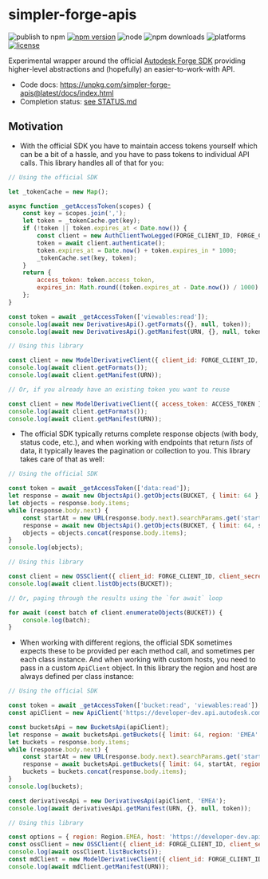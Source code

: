 # simpler-forge-apis

![publish to npm](https://github.com/petrbroz/simpler-forge-apis/workflows/Publish%20to%20NPM/badge.svg)
[![npm version](https://badge.fury.io/js/simpler-forge-apis.svg)](https://badge.fury.io/js/simpler-forge-apis)
![node](https://img.shields.io/node/v/simpler-forge-apis.svg)
![npm downloads](https://img.shields.io/npm/dw/simpler-forge-apis.svg)
![platforms](https://img.shields.io/badge/platform-windows%20%7C%20osx%20%7C%20linux-lightgray.svg)
[![license](https://img.shields.io/badge/license-MIT-blue.svg)](http://opensource.org/licenses/MIT)

Experimental wrapper around the official [Autodesk Forge SDK](https://github.com/Autodesk-Forge/forge-api-nodejs-client)
providing higher-level abstractions and (hopefully) an easier-to-work-with API.

- Code docs: https://unpkg.com/simpler-forge-apis@latest/docs/index.html
- Completion status: [see STATUS.md](./STATUS.md)

## Motivation

- With the official SDK you have to maintain access tokens yourself which can be a bit of a hassle,
and you have to pass tokens to individual API calls. This library handles all of that for you:

```js
// Using the official SDK

let _tokenCache = new Map();

async function _getAccessToken(scopes) {
    const key = scopes.join(',');
    let token = _tokenCache.get(key);
    if (!token || token.expires_at < Date.now()) {
        const client = new AuthClientTwoLegged(FORGE_CLIENT_ID, FORGE_CLIENT_SECRET, scopes);
        token = await client.authenticate();
        token.expires_at = Date.now() + token.expires_in * 1000;
        _tokenCache.set(key, token);
    }
    return {
        access_token: token.access_token,
        expires_in: Math.round((token.expires_at - Date.now()) / 1000)
    };
}

const token = await _getAccessToken(['viewables:read']);
console.log(await new DerivativesApi().getFormats({}, null, token));
console.log(await new DerivativesApi().getManifest(URN, {}, null, token));

// Using this library

const client = new ModelDerivativeClient({ client_id: FORGE_CLIENT_ID, client_secret: FORGE_CLIENT_SECRET });
console.log(await client.getFormats());
console.log(await client.getManifest(URN));

// Or, if you already have an existing token you want to reuse

const client = new ModelDerivativeClient({ access_token: ACCESS_TOKEN });
console.log(await client.getFormats());
console.log(await client.getManifest(URN));
```

- The official SDK typically returns complete response objects (with body, status code, etc.),
and when working with endpoints that return _lists_ of data, it typically leaves the pagination or
collection to you. This library takes care of that as well:

```js
// Using the official SDK

const token = await _getAccessToken(['data:read']);
let response = await new ObjectsApi().getObjects(BUCKET, { limit: 64 }, null, token);
let objects = response.body.items;
while (response.body.next) {
    const startAt = new URL(response.body.next).searchParams.get('startAt');
    response = await new ObjectsApi().getObjects(BUCKET, { limit: 64, startAt }, null, token);
    objects = objects.concat(response.body.items);
}
console.log(objects);

// Using this library

const client = new OSSClient({ client_id: FORGE_CLIENT_ID, client_secret: FORGE_CLIENT_SECRET });
console.log(await client.listObjects(BUCKET));

// Or, paging through the results using the `for await` loop

for await (const batch of client.enumerateObjects(BUCKET)) {
    console.log(batch);
}
```

- When working with different regions, the official SDK sometimes expects these to be provided per
each method call, and sometimes per each class instance. And when working with custom hosts, you
need to pass in a custom `ApiClient` object. In this library the region and host are always defined
per class instance:

```js
// Using the official SDK

const token = await _getAccessToken(['bucket:read', 'viewables:read']);
const apiClient = new ApiClient('https://developer-dev.api.autodesk.com');

const bucketsApi = new BucketsApi(apiClient);
let response = await bucketsApi.getBuckets({ limit: 64, region: 'EMEA' }, null, token);
let buckets = response.body.items;
while (response.body.next) {
    const startAt = new URL(response.body.next).searchParams.get('startAt') as string;
    response = await bucketsApi.getBuckets({ limit: 64, startAt, region: 'EMEA' }, null, credentials);
    buckets = buckets.concat(response.body.items);
}
console.log(buckets);

const derivativesApi = new DerivativesApi(apiClient, 'EMEA');
console.log(await derivativesApi.getManifest(URN, {}, null, token));

// Using this library

const options = { region: Region.EMEA, host: 'https://developer-dev.api.autodesk.com' };
const ossClient = new OSSClient({ client_id: FORGE_CLIENT_ID, client_secret: FORGE_CLIENT_SECRET }, options);
console.log(await ossClient.listBuckets());
const mdClient = new ModelDerivativeClient({ client_id: FORGE_CLIENT_ID, client_secret: FORGE_CLIENT_SECRET }, options);
console.log(await mdClient.getManifest(URN));
```
